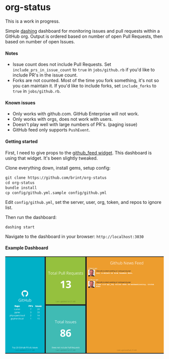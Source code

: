 org-status
===============
This is a work in progress.

Simple [dashing](http://shopify.github.io/dashing/) dashboard for monitoring
issues and pull requests within a GitHub org. Output is ordered based on number
of open Pull Requests, then based on number of open Issues.

#### Notes
* Issue count does not include Pull Requests. Set `include_prs_in_issue_count`
  to `true` in `jobs/github.rb` if you'd like to include PR's in the issue
  count.
* Forks are not counted. Most of the time you fork something, it's not so you
  can maintain it. If you'd like to include forks, set `include_forks` to
  `true` in `jobs/github.rb`.

#### Known issues
* Only works with github.com. GitHub Enterprise will not work.
* Only works with orgs, does not work with users.
* Doesn't play well with large numbers of PR's. (paging issue)
* GitHub feed only supports `PushEvent`.

#### Getting started
First, I need to give props to the [github_feed
widget](https://gist.github.com/kimh/8894101). This dashboard is using that
widget. It's been slightly tweaked.

Clone everything down, install gems, setup config:
```
git clone https://github.com/brint/org-status
cd org-status
bundle install
cp config/github.yml.sample config/github.yml
```
Edit `config/github.yml`, set the server, user, org, token, and repos to ignore
list.

Then run the dashboard:
```
dashing start
```
Navigate to the dashboard in your browser: `http://localhost:3030`

#### Example Dashboard
![Screenshot](https://raw.githubusercontent.com/brint/org-status/master/docs/screenshot.png)
